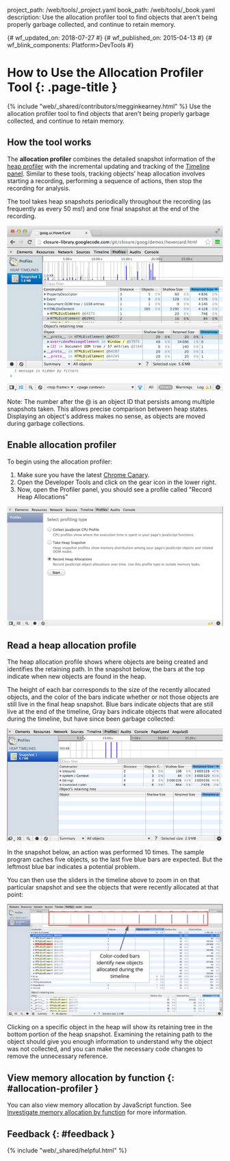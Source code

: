 project_path: /web/tools/_project.yaml book_path: /web/tools/_book.yaml description: Use the allocation profiler tool to find objects that aren't being properly garbage collected, and continue to retain memory.

{# wf_updated_on: 2018-07-27 #} {# wf_published_on: 2015-04-13 #} {# wf_blink_components: Platform>DevTools #}

# How to Use the Allocation Profiler Tool {: .page-title }

{% include "web/_shared/contributors/megginkearney.html" %} Use the allocation profiler tool to find objects that aren't being properly garbage collected, and continue to retain memory.

## How the tool works

The **allocation profiler** combines the detailed snapshot information of the [heap profiler](/web/tools/chrome-devtools/profile/memory-problems/heap-snapshots) with the incremental updating and tracking of the [Timeline panel](/web/tools/chrome-devtools/profile/evaluate-performance/timeline-tool). Similar to these tools, tracking objects’ heap allocation involves starting a recording, performing a sequence of actions, then stop the recording for analysis.

The tool takes heap snapshots periodically throughout the recording (as frequently as every 50 ms!) and one final snapshot at the end of the recording.

![Allocation profiler](imgs/object-tracker.png)

Note: The number after the @ is an object ID that persists among multiple snapshots taken. This allows precise comparison between heap states. Displaying an object's address makes no sense, as objects are moved during garbage collections.

## Enable allocation profiler

To begin using the allocation profiler:

1. Make sure you have the latest [Chrome Canary](https://www.google.com/intl/en/chrome/browser/canary.html).
2. Open the Developer Tools and click on the gear icon in the lower right.
3. Now, open the Profiler panel, you should see a profile called "Record Heap Allocations"

![Record heap allocations profiler](imgs/record-heap.png)

## Read a heap allocation profile

The heap allocation profile shows where objects are being created and identifies the retaining path. In the snapshot below, the bars at the top indicate when new objects are found in the heap.

The height of each bar corresponds to the size of the recently allocated objects, and the color of the bars indicate whether or not those objects are still live in the final heap snapshot. Blue bars indicate objects that are still live at the end of the timeline, Gray bars indicate objects that were allocated during the timeline, but have since been garbage collected:

![Allocation profiler snapshot](imgs/collected.png)

In the snapshot below, an action was performed 10 times. The sample program caches five objects, so the last five blue bars are expected. But the leftmost blue bar indicates a potential problem.

You can then use the sliders in the timeline above to zoom in on that particular snapshot and see the objects that were recently allocated at that point:

![Zoom in on snapshot](imgs/sliders.png)

Clicking on a specific object in the heap will show its retaining tree in the bottom portion of the heap snapshot. Examining the retaining path to the object should give you enough information to understand why the object was not collected, and you can make the necessary code changes to remove the unnecessary reference.

## View memory allocation by function {: #allocation-profiler }

You can also view memory allocation by JavaScript function. See [Investigate memory allocation by function](index#allocation-profile) for more information.

## Feedback {: #feedback }

{% include "web/_shared/helpful.html" %}